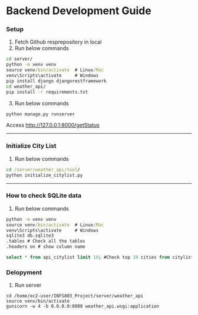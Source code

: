# Backend Development Guide

### Setup

1. Fetch Github resprepository in local
2. Run below commands
```cmd
cd server/
python -m venv venv
source venv/bin/activate  # Linux/Mac
venv\Scripts\activate     # Windows
pip install django djangorestframework
cd weather_api/
pip install -r requirements.txt
```
3. Run below commands
```cmd
python manage.py runserver
```
Access http://127.0.0.1:8000/getStatus

---

### Initialize City List

1. Run below commands
```cmd
cd /server/weather_api/tool/
python initialize_citylist.py
```

---

### How to check SQLite data

1. Run below commands
```cmd
python -m venv venv
source venv/bin/activate  # Linux/Mac
venv\Scripts\activate     # Windows
sqlite3 db.sqlite3
.tables # Check all the tables
.headers on # show column name
```
```sql
select * from api_citylist limit 10; #Check top 10 cities from citylist table
```

### Delopyment
1. Run server
```shell
cd /home/ec2-user/INFS803_Project/server/weather_api
source venv/bin/activate
gunicorn -w 4 -b 0.0.0.0:8080 weather_api.wsgi:application
```